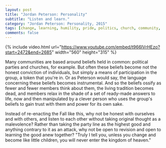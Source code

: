```yaml
---
layout: post
title: "Jordan Peterson: Personality"
subtitle: "Listen and learn."
category: "Jordan Peterson: Personality, 2015"
tags: [change, learning, humility, pride, politics, church, community, power]
comments: false
---
```


{% include video.html url="https://www.youtube.com/embed/t966lVrHEzo?start=2472&end=2685" width="560" height="315" %}

Many communities are based around beliefs held in common: political parties and churches, for example. But often these beliefs become not the honest conviction of individuals, but simply a means of participation in the group, a token that you're in. Or as Peterson would say, the language concerning these beliefs becomes instrumental. And so the beliefs ossify as fewer and fewer members think about them, the living tradition becomes dead, and members relax in the shade of a set of ready-made answers to life, now and then manipulated by a clever person who uses the group's beliefs to gain trust with them and power for its own sake.

Instead of re-enacting the Fall like this, why not be honest with ourselves and with others, and listen to each other without taking original thought as a malevolence? Rather than taking the party line as the highest good and anything contrary to it as an attack, why not be open to revision and open to learning the good anew together? "Truly I tell you, unless you change and become like little children, you will never enter the kingdom of heaven."